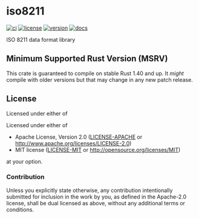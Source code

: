 # iso8211

[![ci](https://github.com/sevenseas-io/iso8211/workflows/ci/badge.svg)](https://github.com/sevenseas-io/iso8211/actions?query=workflow%3Aci)
[![license](https://img.shields.io/badge/license-MIT%20or%20Apache--2-brightgreen)](https://github.com/sevenseas-io/iso8211#license)
[![version](https://img.shields.io/crates/v/iso8211.svg)](https://crates.io/crates/iso8211)
[![docs](https://docs.rs/iso8211/badge.svg)](https://docs.rs/iso8211/)

ISO 8211 data format library

## Minimum Supported Rust Version (MSRV)

This crate is guaranteed to compile on stable Rust 1.40 and up. It *might* compile with older versions but that may change in any new patch release.

## License

Licensed under either of

Licensed under either of

- Apache License, Version 2.0 ([LICENSE-APACHE](LICENSE-APACHE) or
  <http://www.apache.org/licenses/LICENSE-2.0>)
- MIT license ([LICENSE-MIT](LICENSE-MIT) or <http://opensource.org/licenses/MIT>)

at your option.

### Contribution

Unless you explicitly state otherwise, any contribution intentionally submitted
for inclusion in the work by you, as defined in the Apache-2.0 license, shall be
dual licensed as above, without any additional terms or conditions.
